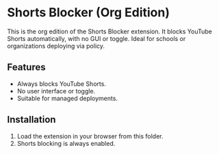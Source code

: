 # Shorts Blocker (Org Edition)

This is the org edition of the Shorts Blocker extension. It blocks YouTube Shorts automatically, with no GUI or toggle. Ideal for schools or organizations deploying via policy.

## Features
- Always blocks YouTube Shorts.
- No user interface or toggle.
- Suitable for managed deployments.

## Installation
1. Load the extension in your browser from this folder.
2. Shorts blocking is always enabled.
